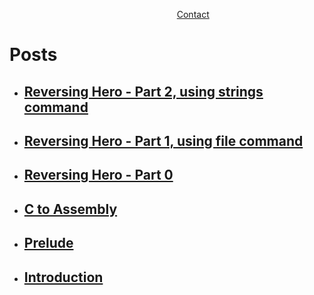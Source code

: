 &nbsp; &nbsp; &nbsp; &nbsp; &nbsp; &nbsp; &nbsp; &nbsp; &nbsp; &nbsp; &nbsp; &nbsp; &nbsp; &nbsp; &nbsp; &nbsp; &nbsp; &nbsp; &nbsp; &nbsp; &nbsp; &nbsp; &nbsp; &nbsp; &nbsp; &nbsp; &nbsp; &nbsp; &nbsp; &nbsp; &nbsp; &nbsp; &nbsp; &nbsp; [Contact](posts/contact.md)

# Posts


- ## **[Reversing Hero - Part 2, using strings command](posts/revhero2-strings.md)**
- ## **[Reversing Hero - Part 1, using file command](posts/revhero1-file.md)**
- ## **[Reversing Hero - Part 0](posts/revhero0.md)**
- ## **[C to Assembly](posts/c2asm.md)**
- ## **[Prelude](posts/prelude.md)**
- ## **[Introduction](posts/introduction.md)**
